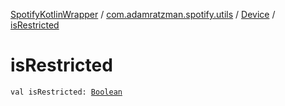 [SpotifyKotlinWrapper](../../index.md) / [com.adamratzman.spotify.utils](../index.md) / [Device](index.md) / [isRestricted](./is-restricted.md)

# isRestricted

`val isRestricted: `[`Boolean`](https://kotlinlang.org/api/latest/jvm/stdlib/kotlin/-boolean/index.html)